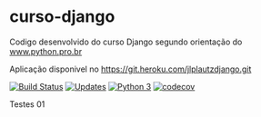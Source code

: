 # curso-django
Codigo desenvolvido do curso Django segundo orientação do www.python.pro.br

Aplicação disponivel no https://git.heroku.com/jlplautzdjango.git

[![Build Status](https://travis-ci.org/jlplautz/curso-django.svg?branch=master)](https://travis-ci.org/jlplautz/curso-django)
[![Updates](https://pyup.io/repos/github/jlplautz/curso-django/shield.svg)](https://pyup.io/repos/github/jlplautz/curso-django/)
[![Python 3](https://pyup.io/repos/github/jlplautz/curso-django/python-3-shield.svg)](https://pyup.io/repos/github/jlplautz/curso-django/)
[![codecov](https://codecov.io/gh/jlplautz/curso-django/branch/master/graph/badge.svg)](https://codecov.io/gh/jlplautz/curso-django)

Testes 01